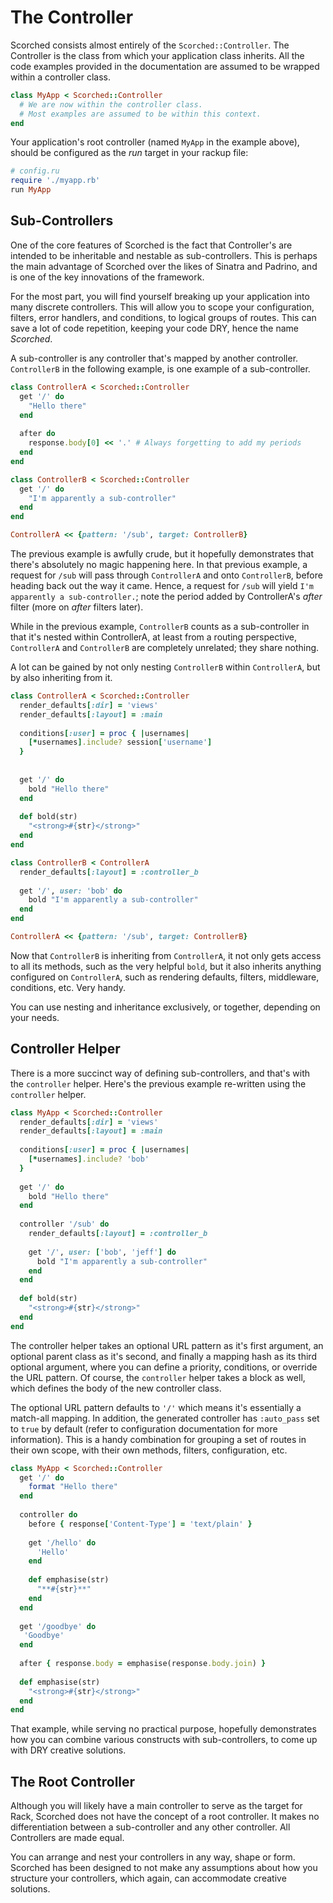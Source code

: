 The Controller
==============

Scorched consists almost entirely of the `Scorched::Controller`. The Controller is the class from which your application class inherits. All the code examples provided in the documentation are assumed to be wrapped within a controller class.

```ruby    
class MyApp < Scorched::Controller
  # We are now within the controller class.
  # Most examples are assumed to be within this context.
end
```

Your application's root controller (named `MyApp` in the example above), should be configured as the _run_ target in your rackup file:

```ruby
# config.ru
require './myapp.rb'
run MyApp
```

Sub-Controllers
---------------
One of the core features of Scorched is the fact that Controller's are intended to be inheritable and nestable as sub-controllers. This is perhaps the main advantage of Scorched over the likes of Sinatra and Padrino, and is one of the key innovations of the framework.

For the most part, you will find yourself breaking up your application into many discrete controllers. This will allow you to scope your configuration, filters, error handlers, and conditions, to logical groups of routes. This can save a lot of code repetition, keeping your code DRY, hence the name _Scorched_.

A sub-controller is any controller that's mapped by another controller. `ControllerB` in the following example, is one example of a sub-controller.

``` ruby
class ControllerA < Scorched::Controller
  get '/' do
    "Hello there"
  end
  
  after do
    response.body[0] << '.' # Always forgetting to add my periods
  end
end

class ControllerB < Scorched::Controller
  get '/' do
    "I'm apparently a sub-controller"
  end
end

ControllerA << {pattern: '/sub', target: ControllerB}
```

The  previous example is awfully crude, but it hopefully demonstrates that there's absolutely no magic happening here. In that previous example, a request for `/sub` will pass through `ControllerA` and onto `ControllerB`, before heading back out the way it came. Hence, a request for `/sub` will yield `I'm apparently a sub-controller.`; note the period added by ControllerA's _after_ filter (more on _after_ filters later).

While in the previous example, `ControllerB` counts as a sub-controller in that it's nested within ControllerA, at least from a routing perspective, `ControllerA` and `ControllerB` are completely unrelated; they share nothing.

A lot can be gained by not only nesting `ControllerB` within `ControllerA`, but by also inheriting from it.

``` ruby
class ControllerA < Scorched::Controller
  render_defaults[:dir] = 'views'
  render_defaults[:layout] = :main
  
  conditions[:user] = proc { |usernames|
    [*usernames].include? session['username']
  }
  
  
  get '/' do
    bold "Hello there"
  end
  
  def bold(str)
    "<strong>#{str}</strong>"
  end
end

class ControllerB < ControllerA
  render_defaults[:layout] = :controller_b
  
  get '/', user: 'bob' do
    bold "I'm apparently a sub-controller"
  end
end

ControllerA << {pattern: '/sub', target: ControllerB}
```

Now that `ControllerB` is inheriting from `ControllerA`, it not only gets access to all its methods, such as the very helpful `bold`, but it also inherits anything configured on `ControllerA`, such as rendering defaults, filters, middleware, conditions, etc. Very handy.

You can use nesting and inheritance exclusively, or together, depending on your needs.

Controller Helper
-----------------
There is a more succinct way of defining sub-controllers, and that's with the `controller` helper. Here's the previous example re-written using the `controller` helper.

``` ruby
class MyApp < Scorched::Controller
  render_defaults[:dir] = 'views'
  render_defaults[:layout] = :main
  
  conditions[:user] = proc { |usernames|
    [*usernames].include? 'bob'
  }
  
  get '/' do
    bold "Hello there"
  end
  
  controller '/sub' do
    render_defaults[:layout] = :controller_b
  
    get '/', user: ['bob', 'jeff'] do
      bold "I'm apparently a sub-controller"
    end
  end
  
  def bold(str)
    "<strong>#{str}</strong>"
  end
end
```

The controller helper takes an optional URL pattern as it's first argument, an optional parent class as it's second, and finally a mapping hash as its third optional argument, where you can define a priority, conditions, or override the URL pattern. Of course, the `controller` helper takes a block as well, which defines the body of the new controller class.

The optional URL pattern defaults to `'/'` which means it's essentially a match-all mapping. In addition, the generated controller has `:auto_pass` set to `true` by default (refer to configuration documentation for more information). This is a handy combination for grouping a set of routes in their own scope, with their own methods, filters, configuration, etc. 

``` ruby
class MyApp < Scorched::Controller
  get '/' do
    format "Hello there"
  end
  
  controller do 
    before { response['Content-Type'] = 'text/plain' }
  
    get '/hello' do
      'Hello'
    end
    
    def emphasise(str)
      "**#{str}**"
    end
  end
  
  get '/goodbye' do
   'Goodbye'
  end
  
  after { response.body = emphasise(response.body.join) }
  
  def emphasise(str)
    "<strong>#{str}</strong>"
  end
end
```

That example, while serving no practical purpose, hopefully demonstrates how you can combine various constructs with sub-controllers, to come up with DRY creative solutions.


The Root Controller
-------------------
Although you will likely have a main controller to serve as the target for Rack, Scorched does not have the concept of a root controller. It makes no differentiation between a sub-controller and any other controller. All Controllers are made equal.

You can arrange and nest your controllers in any way, shape or form. Scorched has been designed to not make any assumptions about how you structure your controllers, which again, can accommodate creative solutions.
